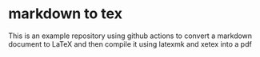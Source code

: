 # markdown to tex

This is an example repository using github actions to convert a markdown document to LaTeX and then compile it using latexmk and xetex into a pdf
